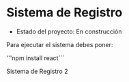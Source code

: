 <h1> Sistema de Registro </h1>

- Estado del proyecto: En construcción

Para ejecutar el sistema debes poner:

'''npm install react´´´

Sistema de Registro 2
